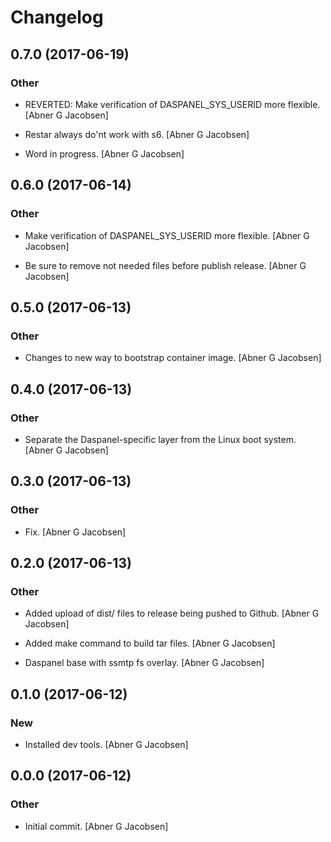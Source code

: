 # Changelog


## 0.7.0 (2017-06-19)

### Other

* REVERTED: Make verification of DASPANEL_SYS_USERID more flexible. [Abner G Jacobsen]

* Restar always do'nt work with s6. [Abner G Jacobsen]

* Word in progress. [Abner G Jacobsen]


## 0.6.0 (2017-06-14)

### Other

* Make verification of DASPANEL_SYS_USERID more flexible. [Abner G Jacobsen]

* Be sure to remove not needed files before publish release. [Abner G Jacobsen]


## 0.5.0 (2017-06-13)

### Other

* Changes to new way to bootstrap container image. [Abner G Jacobsen]


## 0.4.0 (2017-06-13)

### Other

* Separate the Daspanel-specific layer from the Linux boot system. [Abner G Jacobsen]


## 0.3.0 (2017-06-13)

### Other

* Fix. [Abner G Jacobsen]


## 0.2.0 (2017-06-13)

### Other

* Added upload of dist/ files to release being pushed to Github. [Abner G Jacobsen]

* Added make command to build tar files. [Abner G Jacobsen]

* Daspanel base with ssmtp fs overlay. [Abner G Jacobsen]


## 0.1.0 (2017-06-12)

### New

* Installed dev tools. [Abner G Jacobsen]


## 0.0.0 (2017-06-12)

### Other

* Initial commit. [Abner G Jacobsen]


